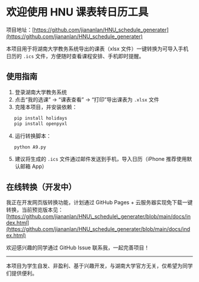 # 欢迎使用 HNU 课表转日历工具

项目地址：[https://github.com/jiananlan/HNU_schedule_generater](https://github.com/jiananlan/HNU_schedule_generater)

本项目用于将湖南大学教务系统导出的课表（xlsx 文件）一键转换为可导入手机日历的 `.ics` 文件，方便随时查看课程安排、手机即时提醒。

## 使用指南

1. 登录湖南大学教务系统  
2. 点击“我的选课” → “课表查看” → “打印”导出课表为 `.xlsx` 文件  
3. 克隆本项目，并安装依赖：
```bash
   pip install holidays
   pip install openpyxl
```

4. 运行转换脚本：

```bash
   python A9.py
```
5. 建议将生成的 `.ics` 文件通过邮件发送到手机，导入日历（iPhone 推荐使用默认邮箱 App）

## 在线转换（开发中）

我正在开发网页版转换功能，计划通过 GitHub Pages + 云服务器实现免下载一键转换，当前预览版本见：
[https://github.com/jiananlan/HNU\_schedule\_generater/blob/main/docs/index.html](https://github.com/jiananlan/HNU_schedule_generater/blob/main/docs/index.html)

欢迎感兴趣的同学通过 GitHub Issue 联系我，一起完善项目！

---

本项目为学生自发、非盈利、基于兴趣开发，与湖南大学官方无关，仅希望为同学们提供便利。




